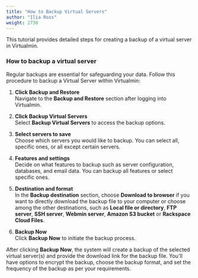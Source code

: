 ```yaml
---
title: "How to Backup Virtual Servers"
author: "Ilia Ross"
weight: 2730
---
```


This tutorial provides detailed steps for creating a backup of a virtual server in Virtualmin.

### How to backup a virtual server

Regular backups are essential for safeguarding your data. Follow this procedure to backup a Virtual Server within Virtualmin:

1. **Click Backup and Restore**  
   Navigate to the **Backup and Restore** section after logging into Virtualmin.

2. **Click Backup Virtual Servers**  
   Select **Backup Virtual Servers** to access the backup options.

3. **Select servers to save**  
   Choose which servers you would like to backup. You can select all, specific ones, or all except certain servers.

4. **Features and settings**  
   Decide on what features to backup such as server configuration, databases, and email data. You can backup all features or select specific ones.

5. **Destination and format**  
   In the **Backup destination** section, choose **Download to browser** if you want to directly download the backup file to your computer or choose among the other destinations, such as **Local file or directory**, **FTP server**, **SSH server**, **Webmin server**, **Amazon S3 bucket** or **Rackspace Cloud Files**.

6. **Backup Now**  
   Click **Backup Now** to initiate the backup process.

After clicking **Backup Now**, the system will create a backup of the selected virtual server(s) and provide the download link for the backup file. You'll have options to encrypt the backup, choose the backup format, and set the frequency of the backup as per your requirements.
